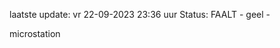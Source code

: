 laatste update: 
vr 22-09-2023 23:36   uur 
Status: FAALT - geel - 
<div class="service Y">microstation</div>